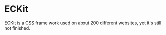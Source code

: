 # ECKit
ECKit is a CSS frame work used on about 200 different websites, yet it's still not finished.
